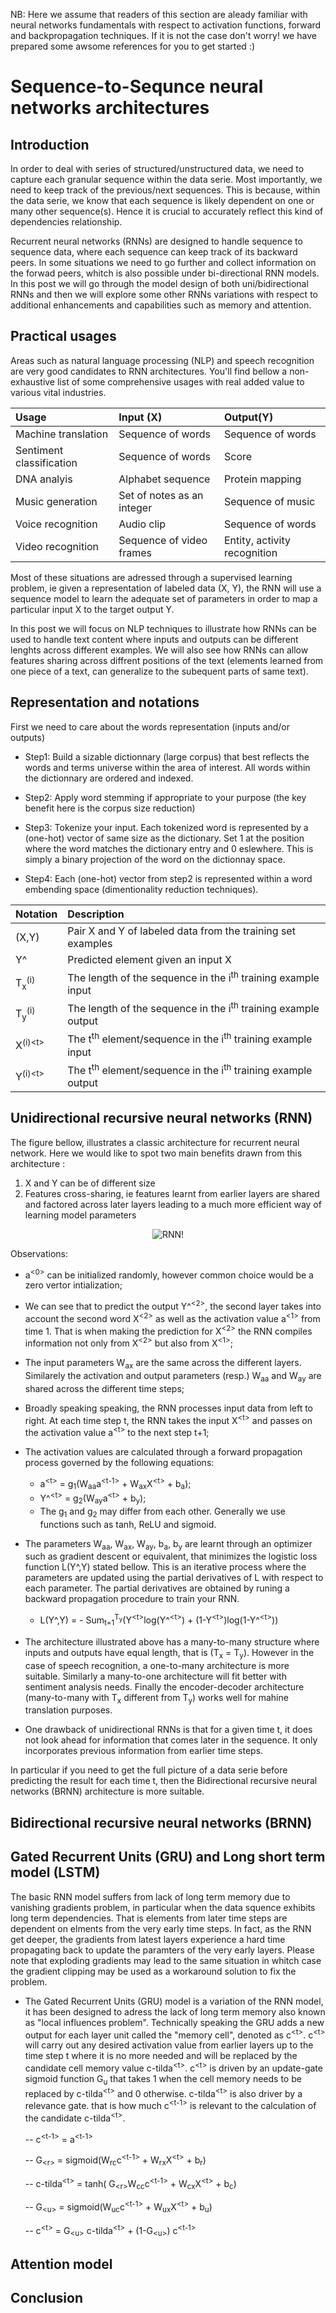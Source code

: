 NB: Here we assume that readers of this section are aleady familiar with neural networks fundamentals with respect to activation functions, forward and backpropagation techniques. 
If it is not the case don't worry! we have prepared some awsome references for you to get started :)

# Sequence-to-Sequnce neural networks architectures
## Introduction 

In order to deal with series of structured/unstructured data, we need to capture each granular sequence within the data serie. Most importantly, we need to keep track of the previous/next sequences. This is because, within the data serie, we know that each sequence is likely dependent on one or many other sequence(s). Hence it is crucial to accurately reflect this kind of dependencies relationship.

Recurrent neural networks (RNNs) are designed to handle sequence to sequence data, where each sequence can keep track of its backward peers. In some situations we need to go further and collect information on the forwad peers, whitch is also possible under bi-directional RNN models. In this post we will go through the model design of both uni/bidirectional RNNs and then we will explore some other RNNs variations with respect to additional enhancements and capabilities such as memory and attention.

## Practical usages
Areas such as natural language processing (NLP) and speech recognition are very good candidates to RNN architectures. You'll find bellow a non-exhaustive list of some comprehensive usages with real added value to various vital industries.


   | Usage | Input (X) | Output(Y) |
   | :--- | :--- | :--- |
   Machine translation | Sequence of words | Sequence of words |
   Sentiment classification | Sequence of words | Score |
   DNA analyis | Alphabet sequence | Protein mapping |
   Music generation | Set of notes as an integer | Sequence of music |
   Voice recognition | Audio clip | Sequence of words |
   Video recognition | Sequence of video frames | Entity, activity recognition|

Most of these situations are adressed through a supervised learning problem, ie given a representation of labeled data (X, Y), the RNN will use a sequence model to learn the adequate set of parameters in order to map a particular input X to the target output Y. 

In this post we will focus on NLP techniques to illustrate how RNNs can be used to handle text content where inputs and outputs can be different lenghts across different examples. We will also see how RNNs can allow features sharing across diffrent positions of the text (elements learned from one piece of a text, can generalize to the subequent parts of same text).

## Representation and notations 

First we need to care about the words representation (inputs and/or outputs)

- Step1: Build a sizable dictionnary (large corpus) that best reflects the words and terms universe within the area of interest. All words within the dictionnary are ordered and indexed.

- Step2: Apply word stemming if appropriate to your purpose (the key benefit here is the corpus size reduction)

- Step3: Tokenize your input. Each tokenized word is represented by a (one-hot) vector of same size as the dictionary. Set 1 at the position where the word matches the dictionary entry and 0 eslewhere. This is simply a binary projection of the word on the dictionnay space.

- Step4: Each (one-hot) vector from step2 is represented within a word embending space (dimentionality reduction techniques). 

| Notation | Description |
| :--- | :--- |
| (X,Y) | Pair X and Y of labeled data from the training set examples |
| Y^ | Predicted element given an input X |
| T<sub>x</sub><sup>(i)</sup> | The length of the sequence in the i<sup>th</sup> training example input |
| T<sub>y</sub><sup>(i)</sup> | The length of the sequence in the i<sup>th</sup> training example output|
| X<sup>(i)\<t\></sup> | The t<sup>th</sup> element/sequence in the i<sup>th</sup> training example input|
| Y<sup>(i)\<t\></sup> |The t<sup>th</sup> element/sequence in the i<sup>th</sup> training example output|
   

## Unidirectional recursive neural networks (RNN)

The figure bellow, illustrates a classic architecture for recurrent neural network. Here we would like to spot two main benefits drawn from this architecture :

1. X and Y can be of different size
2. Features cross-sharing, ie features learnt from earlier layers are shared and factored across later layers leading to a much more efficient way of learning model parameters 

<p align="center">
   <img  src="./rnn.png" alt="RNN!" title="Recurrent neural network (RNN)">
</p>

Observations:

- a<sup>\<0\></sup> can be initialized randomly, however common choice would be a zero vertor intialization;
   
- We can see that to predict the output Y^<sup>\<2\></sup>, the second layer takes into account the second word X<sup>\<2\></sup> as well as the activation value a<sup>\<1\></sup> from time 1. That is when making the prediction for X<sup>\<2\></sup> the RNN compiles information not only from  X<sup>\<2\></sup> but also from  X<sup>\<1\></sup>;
   
- The input parameters W<sub>ax</sub> are the same across the different layers. Similarely the activation and output parameters (resp.) W<sub>aa</sub> and W<sub>ay</sub> are shared across the different time steps;

- Broadly speaking speaking, the RNN processes input data from left to right. At each time step t, the RNN takes the input X<sup>\<t\></sup> and passes on the activation value a<sup>\<t\></sup> to the next step t+1;

- The activation values are calculated through a forward propagation process governed by the following equations:
   - a<sup>\<t\></sup> = g<sub>1</sub>(W<sub>aa</sub>a<sup>\<t-1\></sup> + W<sub>ax</sub>X<sup>\<t\></sup>  + b<sub>a</sub>);
   - Y^<sup>\<t\></sup> = g<sub>2</sub>(W<sub>ay</sub>a<sup>\<t\></sup> + b<sub>y</sub>);
   - The g<sub>1</sub> and g<sub>2</sub> may differ from each other. Generally we use functions such as tanh, ReLU and sigmoid.

- The parameters   W<sub>aa</sub>,  W<sub>ax</sub>, W<sub>ay</sub>, b<sub>a</sub>, b<sub>y</sub> are learnt through an optimizer such as gradient descent or equivalent, that minimizes the logistic loss function L(Y^,Y) stated bellow. This is an iterative process where the parameters are updated using the partial derivatives of L with respect to each parameter. The partial derivatives are obtained by runing a backward propagation procedure to train your RNN. 

   - L(Y^,Y) = - Sum<sub>t=1</sub><sup>T<sub>y</sub></sup>(Y<sup>\<t\></sup>log(Y^<sup>\<t\></sup>) + (1-Y<sup>\<t\></sup>)log(1-Y^<sup>\<t\></sup>))

- The architecture illustrated above has a many-to-many structure where inputs and outputs have equal length, that is (T<sub>x</sub> = T<sub>y</sub>). However in the case of speech recognition, a one-to-many architecture is more suitable. Similarly a many-to-one architecture will fit better with sentiment analysis needs. Finally the encoder-decoder architecture (many-to-many with T<sub>x</sub> different from T<sub>y</sub>) works well for mahine translation purposes.

- One drawback of unidirectional RNNs is that for a given time t, it does not look ahead for information that comes later in the sequence. It only incorporates previous information from earlier time steps. 

In particular if you need to get the full picture of a data serie before predicting the result for each time t, then the Bidirectional recursive neural networks (BRNN) architecture is more suitable.

## Bidirectional recursive neural networks (BRNN)

## Gated Recurrent Units (GRU) and Long short term model (LSTM)
The basic RNN model suffers from lack of long term memory due to vanishing gradients problem, in particular when the data squence exhibits long term dependencies. That is elements from later time steps are dependent on elments from the very early time steps. 
In fact, as the RNN get deeper, the gradients from latest layers experience a hard time propagating back to update the paramters of the very early layers. Please note that exploding gradients may lead to the same situation in whitch case the gradient clipping may be used as a workaround solution to fix the problem.

- The Gated Recurrent Units (GRU) model is a variation of the RNN model, it has been designed to adress the lack of long term memory also known as "local influences problem". Technically speaking the GRU adds a new output for each layer unit called the "memory cell", denoted as c<sup>\<t\></sup>. c<sup>\<t\></sup> will carry out any desired activation value from earlier layers up to the time step t where it is no more needed and will be replaced by the candidate cell memory value c-tilda<sup>\<t\></sup>. c<sup>\<t\></sup> is driven by an update-gate sigmoid function G<sub>u</sub> that takes 1 when the cell memory needs to be replaced by c-tilda<sup>\<t\></sup> and 0 otherwise. c-tilda<sup>\<t\></sup> is also driver by a relevance gate. that is how much c<sup>\<t-1\></sup> is relevant to the calculation of the candidate c-tilda<sup>\<t\></sup>.
   
   -- c<sup>\<t-1\></sup> = a<sup>\<t-1\></sup>
   
   -- G<sub>\<r\></sub> = sigmoid(W<sub>rc</sub>c<sup>\<t-1\></sup> + W<sub>rx</sub>X<sup>\<t\></sup>  + b<sub>r</sub>)
   
   -- c-tilda<sup>\<t\></sup> = tanh( G<sub>\<r\></sub>W<sub>cc</sub>c<sup>\<t-1\></sup> + W<sub>cx</sub>X<sup>\<t\></sup>  + b<sub>c</sub>)
   
   
   -- G<sub>\<u\></sub> = sigmoid(W<sub>uc</sub>c<sup>\<t-1\></sup> + W<sub>ux</sub>X<sup>\<t\></sup>  + b<sub>u</sub>)
   
   -- c<sup>\<t\></sup> = G<sub>\<u\></sub> c-tilda<sup>\<t\></sup> + (1-G<sub>\<u\></sub>) c<sup>\<t-1\></sup>

## Attention model

## Conclusion

